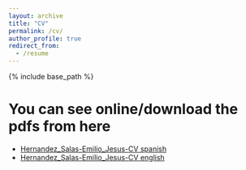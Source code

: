 ```yaml
---
layout: archive
title: "CV"
permalink: /cv/
author_profile: true
redirect_from:
  - /resume
---
```


{% include base_path %} 

You can see online/download the pdfs from here
======

* [Hernandez_Salas-Emilio_Jesus-CV spanish](https://emichester.github.io/files/Hernandez_Salas-Emilio_Jesus_SPA.pdf)
* [Hernandez_Salas-Emilio_Jesus-CV english](https://emichester.github.io/files/Hernandez_Salas-Emilio_Jesus_ENG.pdf)

<!-- 
Education
======
* B.S. in GitHub, GitHub University, 2012
* M.S. in Jekyll, GitHub University, 2014
* Ph.D in Version Control Theory, GitHub University, 2018 (expected)

Work experience
======
* Summer 2015: Research Assistant
  * Github University
  * Duties included: Tagging issues
  * Supervisor: Professor Git

* Fall 2015: Research Assistant
  * Github University
  * Duties included: Merging pull requests
  * Supervisor: Professor Hub
  
Skills
======
* Skill 1
* Skill 2
  * Sub-skill 2.1
  * Sub-skill 2.2
  * Sub-skill 2.3
* Skill 3

Publications
======
  <ul>{% for post in site.publications %}
    {% include archive-single-cv.html %}
  {% endfor %}</ul>
  
Talks
======
  <ul>{% for post in site.talks %}
    {% include archive-single-talk-cv.html %}
  {% endfor %}</ul>
  
Teaching
======
  <ul>{% for post in site.teaching %}
    {% include archive-single-cv.html %}
  {% endfor %}</ul>
  
Service and leadership
======
* Currently signed in to 43 different slack teams
-->
